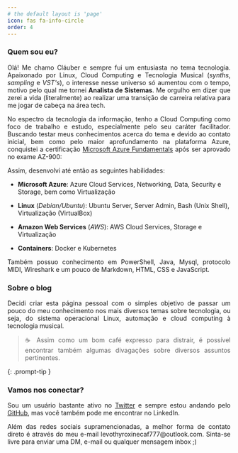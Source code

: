```yaml
---
# the default layout is 'page'
icon: fas fa-info-circle
order: 4
---
```


### Quem sou eu?

<p align = justify> Olá! Me chamo Cláuber e sempre fui um entusiasta no tema tecnologia. Apaixonado por Linux, Cloud Computing e Tecnologia Musical (<i>synths</i>, <i>sampling</i> e <i>VST's</i>), o interesse nesse universo só aumentou com o tempo, motivo pelo qual me tornei <strong>Analista de Sistemas</strong>. Me orgulho em dizer que zerei a vida (literalmente) ao realizar uma transição de carreira relativa para me jogar de cabeça na área tech.</p>

<p align = justify> No espectro da tecnologia da informação, tenho a Cloud Computing como foco de trabalho e estudo, especialmente pelo seu caráter facilitador. Buscando testar meus conhecimentos acerca do tema e devido ao contato inicial, bem como pelo maior aprofundamento na plataforma Azure, conquistei a certificação <a href="https://www.credly.com/badges/818f2a24-88ae-49c5-a73f-e37a2feafc2a/public_url" target="_blank">Microsoft Azure Fundamentals</a> após ser aprovado no exame AZ-900: </p>

<center><div data-iframe-width="370" data-iframe-height="270" data-share-badge-id="818f2a24-88ae-49c5-a73f-e37a2feafc2a" data-share-badge-host="https://www.credly.com"></div><script type="text/javascript" async src="//cdn.credly.com/assets/utilities/embed.js"></script></center> 

Assim, desenvolvi até então as seguintes habilidades:

* **Microsoft Azure**: Azure Cloud Services, Networking, Data, Security e Storage, bem como Virtualização

* **Linux** (_Debian/Ubuntu_): Ubuntu Server, Server Admin, Bash (Unix Shell), Virtualização (VirtualBox)

* **Amazon Web Services** (_AWS_): AWS Cloud Services, Storage e Virtualização

* **Containers**: Docker e Kubernetes 

<p align=justify> Também possuo conhecimento em PowerShell, Java, Mysql, protocolo MIDI, Wireshark e um pouco de Markdown, HTML, CSS e JavaScript. </p>

### Sobre o blog

<p align = justify> Decidi criar esta página pessoal com o simples objetivo de passar um pouco do meu conhecimento nos mais diversos temas sobre tecnologia, ou seja, do sistema operacional Linux, automação e cloud computing à tecnologia musical. </p>

> <p align = justify>☕ Assim como um bom café expresso para distrair, é possível encontrar também algumas divagações sobre diversos assuntos pertinentes. </p>
{: .prompt-tip } 

### Vamos nos conectar?

<p align = justify> Sou um usuário bastante ativo no <a href="https://twitter.com/claubermelo" target="_blank">Twitter</a> e sempre estou andando pelo <a href="https://github.com/clauberafm" target="_blank">GitHub</a>, mas você também pode me encontrar no LinkedIn. </p>

<p align = justify> Além das redes sociais supramencionadas, a melhor forma de contato direto é através do meu e-mail levothyroxinecaf777@outlook.com. Sinta-se livre para enviar uma DM, e-mail ou qualquer mensagem inbox ;) </p>


